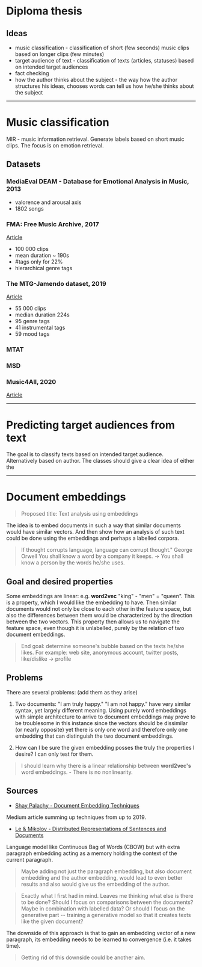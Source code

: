 # Diploma thesis

## Ideas

 - music classification - classification of short (few seconds) music clips
   based on longer clips (few minutes)
 - target audience of text - classification of texts (articles, statuses) based
   on intended target audiences
 - fact checking
 - how the author thinks about the subject - the way how the author structures
   his ideas, chooses words can tell us how he/she thinks about the subject


---

# Music classification

MIR - music information retrieval. Generate labels based on short music clips.
The focus is on emotion retrieval.

## Datasets

### MediaEval DEAM - Database for Emotional Analysis in Music, 2013

- valorence and arousal axis
- 1802 songs

### FMA: Free Music Archive, 2017

[Article](https://arxiv.org/pdf/1612.01840v3.pdf)

- 100 000 clips
- mean duration ~ 190s
- #tags only for 22%
- hierarchical genre tags

### The MTG-Jamendo dataset, 2019

[Article](https://repositori.upf.edu/bitstream/handle/10230/42015/bogdanov_ICML2019__Jamendo.pdf?sequence=1)

- 55 000 clips
- median duration 224s
- 95 genre tags
- 41 instrumental tags
- 59 mood tags


### MTAT
### MSD

### Music4All, 2020

[Article](https://sites.google.com/view/contact4music4all)

---

# Predicting target audiences from text

The goal is to classify texts based on intended target audience. Alternatively
based on author. The classes should give a clear idea of either the 


---

# Document embeddings

> Proposed title: Text analysis using embeddings

The idea is to embed documents in such a way that similar documents would have
similar vectors. And then show how an analysis of such text could be done using
the embeddings and perhaps a labelled corpora.

> If thought corrupts language, language can corrupt thought." George Orwell
> You shall know a word by a company it keeps.
> -> You shall know a person by the words he/she uses.


## Goal and desired properties

Some embeddings are linear: e.g. **word2vec** "king" - "men" = "queen". This is
a property, which I would like the embedding to have. Then similar documents
would not only be close to each other in the feature space, but also the
differences between them would be characterized by the direction between the two
vectors. This property then allows us to navigate the feature space, even though
it is unlabelled, purely by the relation of two document embeddings.

> End goal: determine someone's bubble based on the texts he/she likes. For
> example: web site, anonymous account, twitter posts, like/dislike -> profile


## Problems

There are several problems: (add them as they arise)

1. Two documents: "I am truly happy." "I am not happy." have very similar
   syntax, yet largely different meaning. Using purely word embeddings with
   simple architecture to arrive to document embeddings may prove to be
   troublesome in this instance since the vectors should be dissimilar (or
   nearly opposite) yet there is only one word and therefore only one embedding
   that can distinguish the two document embeddings.

2. How can I be sure the given embedding posses the truly the properties I
   desire? I can only test for them.

> I should learn why there is a linear relationship between **word2vec's** word
> embeddings. - There is no nonlinearity.

## Sources

- [Shay Palachy - Document Embedding Techniques](https://towardsdatascience.com/document-embedding-techniques-fed3e7a6a25d)

Medium article summing up techniques from up to 2019.

- [Le & Mikolov - Distributed Representations of Sentences and Documents](https://cs.stanford.edu/~quocle/paragraph_vector.pdf)

Language model like Continuous Bag of Words (CBOW) but with extra paragraph
embedding acting as a memory holding the context of the current paragraph.

> Maybe adding not just the paragraph embedding, but also document embedding and
> the author embedding, would lead to even better results and also would give us
> the embedding of the author.


> Exactly what I first had in mind. Leaves me thinking what else is there to be
> done? Should I focus on comparisons between the documents? Maybe in
> combination with labelled data? Or should I focus on the generative part --
> training a generative model so that it creates texts like the given document?

The downside of this approach is that to gain an embedding vector of a new
paragraph, its embedding needs to be learned to convergence (i.e. it takes
time).

> Getting rid of this downside could be another aim.



